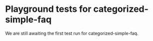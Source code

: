 # Playground tests for categorized-simple-faq
We are still awaiting the first test run for categorized-simple-faq.
